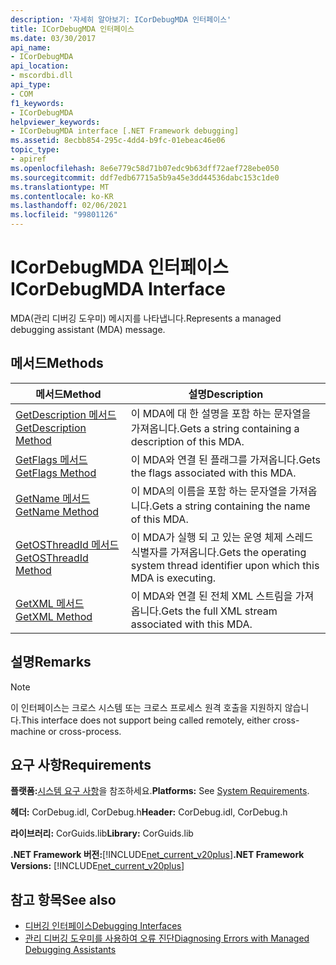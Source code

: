 ```yaml
---
description: '자세히 알아보기: ICorDebugMDA 인터페이스'
title: ICorDebugMDA 인터페이스
ms.date: 03/30/2017
api_name:
- ICorDebugMDA
api_location:
- mscordbi.dll
api_type:
- COM
f1_keywords:
- ICorDebugMDA
helpviewer_keywords:
- ICorDebugMDA interface [.NET Framework debugging]
ms.assetid: 8ecbb854-295c-4dd4-b9fc-01ebeac46e06
topic_type:
- apiref
ms.openlocfilehash: 8e6e779c58d71b07edc9b63dff72aef728ebe050
ms.sourcegitcommit: ddf7edb67715a5b9a45e3dd44536dabc153c1de0
ms.translationtype: MT
ms.contentlocale: ko-KR
ms.lasthandoff: 02/06/2021
ms.locfileid: "99801126"
---
```

# <a name="icordebugmda-interface"></a><span data-ttu-id="62d8e-103">ICorDebugMDA 인터페이스</span><span class="sxs-lookup"><span data-stu-id="62d8e-103">ICorDebugMDA Interface</span></span>

<span data-ttu-id="62d8e-104">MDA(관리 디버깅 도우미) 메시지를 나타냅니다.</span><span class="sxs-lookup"><span data-stu-id="62d8e-104">Represents a managed debugging assistant (MDA) message.</span></span>  
  
## <a name="methods"></a><span data-ttu-id="62d8e-105">메서드</span><span class="sxs-lookup"><span data-stu-id="62d8e-105">Methods</span></span>  
  
|<span data-ttu-id="62d8e-106">메서드</span><span class="sxs-lookup"><span data-stu-id="62d8e-106">Method</span></span>|<span data-ttu-id="62d8e-107">설명</span><span class="sxs-lookup"><span data-stu-id="62d8e-107">Description</span></span>|  
|------------|-----------------|  
|[<span data-ttu-id="62d8e-108">GetDescription 메서드</span><span class="sxs-lookup"><span data-stu-id="62d8e-108">GetDescription Method</span></span>](icordebugmda-getdescription-method.md)|<span data-ttu-id="62d8e-109">이 MDA에 대 한 설명을 포함 하는 문자열을 가져옵니다.</span><span class="sxs-lookup"><span data-stu-id="62d8e-109">Gets a string containing a description of this MDA.</span></span>|  
|[<span data-ttu-id="62d8e-110">GetFlags 메서드</span><span class="sxs-lookup"><span data-stu-id="62d8e-110">GetFlags Method</span></span>](icordebugmda-getflags-method.md)|<span data-ttu-id="62d8e-111">이 MDA와 연결 된 플래그를 가져옵니다.</span><span class="sxs-lookup"><span data-stu-id="62d8e-111">Gets the flags associated with this MDA.</span></span>|  
|[<span data-ttu-id="62d8e-112">GetName 메서드</span><span class="sxs-lookup"><span data-stu-id="62d8e-112">GetName Method</span></span>](icordebugmda-getname-method.md)|<span data-ttu-id="62d8e-113">이 MDA의 이름을 포함 하는 문자열을 가져옵니다.</span><span class="sxs-lookup"><span data-stu-id="62d8e-113">Gets a string containing the name of this MDA.</span></span>|  
|[<span data-ttu-id="62d8e-114">GetOSThreadId 메서드</span><span class="sxs-lookup"><span data-stu-id="62d8e-114">GetOSThreadId Method</span></span>](icordebugmda-getosthreadid-method.md)|<span data-ttu-id="62d8e-115">이 MDA가 실행 되 고 있는 운영 체제 스레드 식별자를 가져옵니다.</span><span class="sxs-lookup"><span data-stu-id="62d8e-115">Gets the operating system thread identifier upon which this MDA is executing.</span></span>|  
|[<span data-ttu-id="62d8e-116">GetXML 메서드</span><span class="sxs-lookup"><span data-stu-id="62d8e-116">GetXML Method</span></span>](icordebugmda-getxml-method.md)|<span data-ttu-id="62d8e-117">이 MDA와 연결 된 전체 XML 스트림을 가져옵니다.</span><span class="sxs-lookup"><span data-stu-id="62d8e-117">Gets the full XML stream associated with this MDA.</span></span>|  
  
## <a name="remarks"></a><span data-ttu-id="62d8e-118">설명</span><span class="sxs-lookup"><span data-stu-id="62d8e-118">Remarks</span></span>  
  
> [!NOTE]
> <span data-ttu-id="62d8e-119">이 인터페이스는 크로스 시스템 또는 크로스 프로세스 원격 호출을 지원하지 않습니다.</span><span class="sxs-lookup"><span data-stu-id="62d8e-119">This interface does not support being called remotely, either cross-machine or cross-process.</span></span>  
  
## <a name="requirements"></a><span data-ttu-id="62d8e-120">요구 사항</span><span class="sxs-lookup"><span data-stu-id="62d8e-120">Requirements</span></span>  

 <span data-ttu-id="62d8e-121">**플랫폼:**[시스템 요구 사항](../../get-started/system-requirements.md)을 참조하세요.</span><span class="sxs-lookup"><span data-stu-id="62d8e-121">**Platforms:** See [System Requirements](../../get-started/system-requirements.md).</span></span>  
  
 <span data-ttu-id="62d8e-122">**헤더:** CorDebug.idl, CorDebug.h</span><span class="sxs-lookup"><span data-stu-id="62d8e-122">**Header:** CorDebug.idl, CorDebug.h</span></span>  
  
 <span data-ttu-id="62d8e-123">**라이브러리:** CorGuids.lib</span><span class="sxs-lookup"><span data-stu-id="62d8e-123">**Library:** CorGuids.lib</span></span>  
  
 <span data-ttu-id="62d8e-124">**.NET Framework 버전:**[!INCLUDE[net_current_v20plus](../../../../includes/net-current-v20plus-md.md)]</span><span class="sxs-lookup"><span data-stu-id="62d8e-124">**.NET Framework Versions:** [!INCLUDE[net_current_v20plus](../../../../includes/net-current-v20plus-md.md)]</span></span>  
  
## <a name="see-also"></a><span data-ttu-id="62d8e-125">참고 항목</span><span class="sxs-lookup"><span data-stu-id="62d8e-125">See also</span></span>

- [<span data-ttu-id="62d8e-126">디버깅 인터페이스</span><span class="sxs-lookup"><span data-stu-id="62d8e-126">Debugging Interfaces</span></span>](debugging-interfaces.md)
- [<span data-ttu-id="62d8e-127">관리 디버깅 도우미를 사용하여 오류 진단</span><span class="sxs-lookup"><span data-stu-id="62d8e-127">Diagnosing Errors with Managed Debugging Assistants</span></span>](../../debug-trace-profile/diagnosing-errors-with-managed-debugging-assistants.md)
